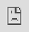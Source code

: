 # Fit

Celeste Robinson & Luke Barrett

<iframe src="https://www.youtube.com/embed/dQw4w9WgXcQ?rel=0&amp;showinfo=0" style="border: 0; top: 0; left: 0; width: 100%; height: 100%; position: absolute;" allowfullscreen scrolling="no"></iframe>
## Objective

Create a fitness app that allows users to choose exercises from the database, or create their own. They can then add these exercises to a workout, and save the workout. Project should use token authentication to ensure saved workouts only pertain to the signed in user.

### Web Views

##### Login Page Web View
![login-web](screenshots/login-page-web-view.png)

##### Workout Creator Web View
![workout-creator-web](screenshots/workout-creator-web-view.png)

##### Workout List Web View
![workout-list-web](screenshots/workout-list-web-view.png)

##### Workout Web View
![workout-web](screenshots/workout-web-view.png)

Login Mobile View | Workout Creator Mobile View | Workout List Mobile View | Workout Mobile View
--- | --- | --- | ---
<img alt="login-mobile-view" src="screenshots/login-page-mobile-view.png" width="300" height="auto"> | <img alt="workout-creator-mobile-view" src="screenshots/workout-creator-mobile-view.png" width="300" height="auto"> | <img alt="workout-list-mobile-view" src="screenshots/workout-list-mobile-view.png" width="300" height="auto"> | <img alt="workout-mobile-view" src="screenshots/workout-mobile-view.png" width="300" height="auto">
## Links

Github Repository: https://github.com/celesterobinson/fit

## Technologies Used
* HTML, CSS, JavaScript, React/Redux + Thunk, Axios
* Node, Express + Middleware, MongoDB, Mongoose, JWT

## Code Example

## Wireframes

## Future Ideas
* Be able to log a workout while doing it, and save each day's lifts.

* Display a graph of each exercise's weight gain

* Have a personal profile for measurments and weight

* Have a basic food log, or inegrate with MFP

# fit
# fit
